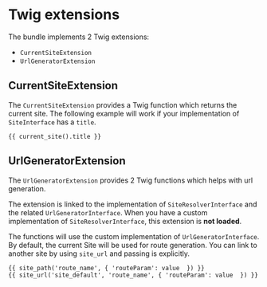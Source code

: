 # Twig extensions

The bundle implements 2 Twig extensions:
- `CurrentSiteExtension`
- `UrlGeneratorExtension`

## CurrentSiteExtension

The `CurrentSiteExtension` provides a Twig function which returns the current site.
The following example will work if your implementation of `SiteInterface` has a `title`.

```twig
{{ current_site().title }}
```

## UrlGeneratorExtension

The `UrlGeneratorExtension` provides 2 Twig functions which helps with url generation.

The extension is linked to the implementation of `SiteResolverInterface` and the related `UrlGeneratorInterface`.
When you have a custom implementation of `SiteResolverInterface`, this extension is **not loaded**.

The functions will use the custom implementation of `UrlGeneratorInterface`.
By default, the current Site will be used for route generation.
You can link to another site by using `site_url` and passing is explicitly.

```twig
{{ site_path('route_name', { 'routeParam': value  }) }}
{{ site_url('site_default', 'route_name', { 'routeParam': value  }) }}
```
